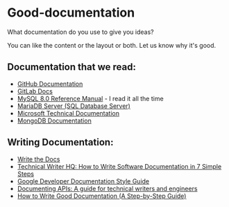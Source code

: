 # Good-documentation
What documentation do you use to give you ideas?

You can like the content or the layout or both. Let us know why it's good. 

## Documentation that we read:
* [GitHub Documentation](https://docs.github.com/en)
* [GitLab Docs](https://docs.gitlab.com/)
* [MySQL 8.0 Reference Manual](https://dev.mysql.com/doc/refman/8.0/en/) - I read it all the time
* [MariaDB Server (SQL Database Server)](https://mariadb.com/docs/server/) 
* [Microsoft Technical Documentation](https://learn.microsoft.com/en-us/docs/)
* [MongoDB Documentation](https://www.mongodb.com/docs/)

## Writing Documentation:
* [Write the Docs](https://www.writethedocs.org/)
* [Technical Writer HQ: How to Write Software Documentation in 7 Simple Steps](https://technicalwriterhq.com/documentation/software-documentation/how-to-write-software-documentation/)
* [Google Developer Documentation Style Guide](https://developers.google.com/style)
* [Documenting APIs: A guide for technical writers and engineers](https://idratherbewriting.com/learnapidoc/)
* [How to Write Good Documentation (A Step-by-Step Guide)](https://herothemes.com/blog/how-to-write-documentation/)
